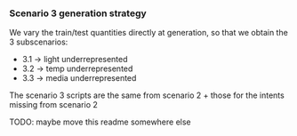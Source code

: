 ### Scenario 3 generation strategy

We vary the train/test quantities directly at generation, so that we obtain the 3 subscenarios:
* 3.1 -> light underrepresented
* 3.2 -> temp underrepresented
* 3.3 -> media underrepresented

The scenario 3 scripts are the same from scenario 2 + those for the intents missing from scenario 2

TODO: maybe move this readme somewhere else